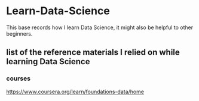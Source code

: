 # Learn-Data-Science
This base records how I learn Data Science, it might also be helpful to other beginners.
## list of the reference materials I relied on while learning Data Science
### courses
https://www.coursera.org/learn/foundations-data/home
